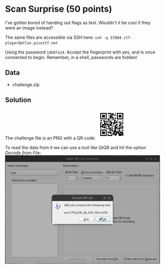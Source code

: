 # Scan Surprise (50 points)
I've gotten bored of handing out flags as text. Wouldn't it be cool if they were an image instead?

The same files are accessible via SSH here: `ssh -p 57804 ctf-player@atlas.picoctf.net`

Using the password `1db87a14`. Accept the fingerprint with yes, and ls once connected to begin. Remember, in a shell, passwords are hidden!

## Data
* challenge.zip

## Solution
The challenge file is an PNG with a QR code:
![QR-Code](./images/flag.png)

To read the data from it we can use a tool like QtQR and hit the option _Decode from File_:
![Flag](./images/decoded.png)
